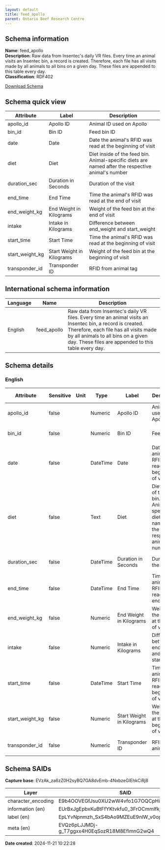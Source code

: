 ```yaml
---
layout: default  
title: feed_apollo  
parent: Ontario Beef Research Centre
---
```


## Schema information

**Name**: feed_apollo  
**Description**: Raw data from Insentec's daily VR files. Every time an animal visits an Insentec bin, a record is created. Therefore, each file has all visits made by all animals to all bins on a given day. These files are appended to this table every day.  
**Classification**: RDF402  

[Download Schema](Schema_Feed_Apollo.zip)

## Schema quick view

| Attribute | Label | Description |
| --- | --- | --- |
| apollo_id | Apollo ID | Animal ID used on Apollo |
| bin_id | Bin ID | Feed bin ID |
| date | Date | Date the animal's RFID was read at the beginning of visit |
| diet | Diet | Diet inside of the feed bin. Animal-specific diets are named after the respective animal's number |
| duration_sec | Duration in Seconds | Duration of the visit |
| end_time | End Time | Time the animal's RFID was read at the end of visit |
| end_weight_kg | End Weight in Kilograms | Weight of the feed bin at the end of visit |
| intake | Intake in Kilograms | Difference between end_weight and start_weight |
| start_time | Start Time | Time the animal's RFID was read at the beginning of visit |
| start_weight_kg | Start Weight in Kilograms | Weight of the feed bin at the beginning of visit |
| transponder_id | Transponder ID | RFID from animal tag |

## International schema information

| Language | Name | Description |
| --- | --- | --- |
| English | feed_apollo | Raw data from Insentec's daily VR files. Every time an animal visits an Insentec bin, a record is created. Therefore, each file has all visits made by all animals to all bins on a given day. These files are appended to this table every day. |

## Schema details

### English

| Attribute | Sensitive | Unit | Type | Label | Description | List | Character encoding |
| --- | --- | --- | --- | --- | --- | --- | --- |
| apollo_id | false |  | Numeric | Apollo ID | Animal ID used on Apollo | Not a list | utf-8 |
| bin_id | false |  | Numeric | Bin ID | Feed bin ID | Not a list | utf-8 |
| date | false |  | DateTime | Date | Date the animal's RFID was read at the beginning of visit | Not a list | utf-8 |
| diet | false |  | Text | Diet | Diet inside of the feed bin. Animal-specific diets are named after the respective animal's number | Not a list | utf-8 |
| duration_sec | false |  | DateTime | Duration in Seconds | Duration of the visit | Not a list | utf-8 |
| end_time | false |  | DateTime | End Time | Time the animal's RFID was read at the end of visit | Not a list | utf-8 |
| end_weight_kg | false |  | Numeric | End Weight in Kilograms | Weight of the feed bin at the end of visit | Not a list | utf-8 |
| intake | false |  | Numeric | Intake in Kilograms | Difference between end_weight and start_weight | Not a list | utf-8 |
| start_time | false |  | DateTime | Start Time | Time the animal's RFID was read at the beginning of visit | Not a list | utf-8 |
| start_weight_kg | false |  | Numeric | Start Weight in Kilograms | Weight of the feed bin at the beginning of visit | Not a list | utf-8 |
| transponder_id | false |  | Numeric | Transponder ID | RFID from animal tag | Not a list | utf-8 |

## Schema SAIDs

**Capture base**: EVzAk_za6zZ0H2syBQ7GA8dvEmb-4NxbzeGIEhkCiRj8

| Layer | SAID |
| --- | --- |
| character_encoding | E9b4OOVEGfJsu0XU2wW4vfo1G7OQCpHi4aHlEsEX9u_I |
| information (en) | EUrBxJgEpbxKuBtFfYKtvkfu0_3FrOCmmIfkjiy3p2WM |
| label (en) | EpLYvNpnmzh_SxS4bAo9MZEuE9nlW_v0op-yf9MZs3jg |
| meta (en) | EVQz6pLJJMDj-g_T7ggxx4H0EqSozR18M8EflmnG2wQ4 |

**Date created**: 2024-11-21 10:22:28

